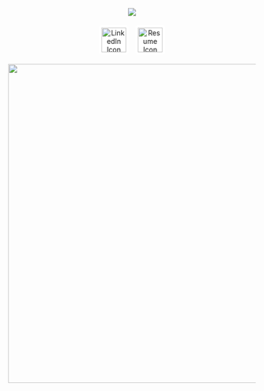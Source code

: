 <div align="center">

<img src="https://capsule-render.vercel.app/api?type=soft&color=b03e3e&height=80&text=AKSHIT%20GANESH%20%F&fontSize=50&align=center" />


<p>
<a href="https://uwprod-my.sharepoint.com/:b:/g/personal/ganeshkumar2_wisc_edu/EUFNxC5Rj3pAkaGVGuwDu9gBG1hCBf8F1LOt31J7xb3L6g?e=IqVEfz" style="display: inline-block; background-color: white; padding: 5px; border-radius: 5px; margin: 5px; text-decoration: none;">
<img height="50" src="https://i.imgur.com/ZgWWkFD.png" alt="LinkedIn Icon"/>
</a>
<a href="https://www.linkedin.com/in/akshitganesh" style="display: inline-block; background-color: white; padding: 5px; border-radius: 5px; margin: 5px;">
<img height="50" src="https://i.imgur.com/faUki2S.png" alt="Resume Icon"/>
</a>
</p>

<img src="https://media.tenor.com/zY9_v52p54AAAAAM/neural-network.gif" width="650px" />

</div>
